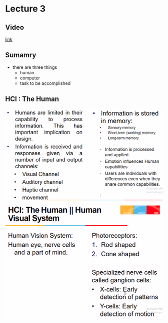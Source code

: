 # Lecture 3

## Video

[link](https://drive.google.com/file/d/13riTHvQ6vV08swOzaTYiishFjwZdKOeX/view?usp=sharing)

## Sumamry

- there are three things
  - human
  - computer
  - task to be accomplished

## HCI : The Human

![human](human.png)

![human2](human2.png)

